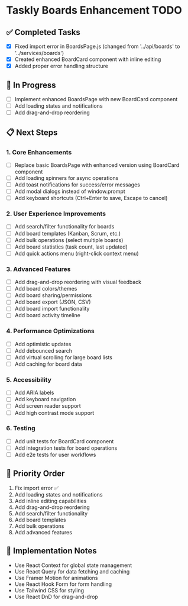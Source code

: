# Taskly Boards Enhancement TODO

## ✅ Completed Tasks
- [x] Fixed import error in BoardsPage.js (changed from '../api/boards' to '../services/boards')
- [x] Created enhanced BoardCard component with inline editing
- [x] Added proper error handling structure

## 🔄 In Progress
- [ ] Implement enhanced BoardsPage with new BoardCard component
- [ ] Add loading states and notifications
- [ ] Add drag-and-drop reordering

## 📋 Next Steps

### 1. Core Enhancements
- [ ] Replace basic BoardsPage with enhanced version using BoardCard component
- [ ] Add loading spinners for async operations
- [ ] Add toast notifications for success/error messages
- [ ] Add modal dialogs instead of window.prompt
- [ ] Add keyboard shortcuts (Ctrl+Enter to save, Escape to cancel)

### 2. User Experience Improvements
- [ ] Add search/filter functionality for boards
- [ ] Add board templates (Kanban, Scrum, etc.)
- [ ] Add bulk operations (select multiple boards)
- [ ] Add board statistics (task count, last updated)
- [ ] Add quick actions menu (right-click context menu)

### 3. Advanced Features
- [ ] Add drag-and-drop reordering with visual feedback
- [ ] Add board colors/themes
- [ ] Add board sharing/permissions
- [ ] Add board export (JSON, CSV)
- [ ] Add board import functionality
- [ ] Add board activity timeline

### 4. Performance Optimizations
- [ ] Add optimistic updates
- [ ] Add debounced search
- [ ] Add virtual scrolling for large board lists
- [ ] Add caching for board data

### 5. Accessibility
- [ ] Add ARIA labels
- [ ] Add keyboard navigation
- [ ] Add screen reader support
- [ ] Add high contrast mode support

### 6. Testing
- [ ] Add unit tests for BoardCard component
- [ ] Add integration tests for board operations
- [ ] Add e2e tests for user workflows

## 🎯 Priority Order
1. Fix import error ✅
2. Add loading states and notifications
3. Add inline editing capabilities
4. Add drag-and-drop reordering
5. Add search/filter functionality
6. Add board templates
7. Add bulk operations
8. Add advanced features

## 📝 Implementation Notes
- Use React Context for global state management
- Use React Query for data fetching and caching
- Use Framer Motion for animations
- Use React Hook Form for form handling
- Use Tailwind CSS for styling
- Use React DnD for drag-and-drop
